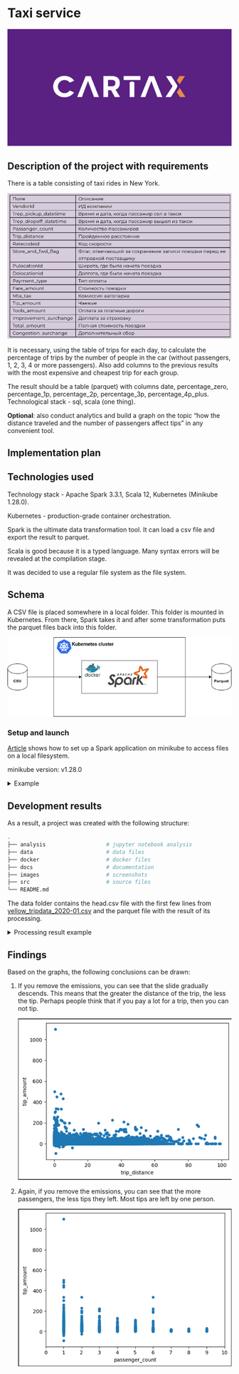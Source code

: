 # Taxi service

<div align="center">

![Cartax](images/logo.png)

</div>

## Description of the project with requirements
There is a table consisting of taxi rides in New York.

![Table](images/table.png)

It is necessary, using the table of trips for each day, to calculate the percentage of trips by the number of people in the car (without passengers, 1, 2, 3, 4 or more passengers). Also add columns to the previous results with the most expensive and cheapest trip for each group.

The result should be a table (parquet) with columns date, percentage_zero, percentage_1p, percentage_2p, percentage_3p, percentage_4p_plus. Technological stack - sql, scala (one thing).

**Optional**: also conduct analytics and build a graph on the topic “how the distance traveled and the number of passengers affect tips” in any convenient tool.

## Implementation plan

## Technologies used
Technology stack - Apache Spark 3.3.1, Scala 12, Kubernetes (Minikube 1.28.0).

Kubernetes - production-grade container orchestration.

Spark is the ultimate data transformation tool. It can load a csv file and export the result to parquet.

Scala is good because it is a typed language. Many syntax errors will be revealed at the compilation stage.

It was decided to use a regular file system as the file system.

## Schema
A CSV file is placed somewhere in a local folder. This folder is mounted in Kubernetes. From there, Spark takes it and after some transformation puts the parquet files back into this folder.

![Diagram](images/diagram.drawio.png)

### Setup and launch

[Article](https://jaceklaskowski.github.io/spark-kubernetes-book/demo/spark-and-local-filesystem-in-minikube/) shows how to set up a Spark application on minikube to access files on a local filesystem.

minikube version: v1.28.0

<details>
  <summary>Example</summary>

```bash
minikube start --driver=kvm2

docker build -f ./docker/Dockerfile -t izair/taxi_service:1.0.5 .
docker push izair/taxi_service:1.0.5

minikube ssh docker pull izair/taxi_service:1.0.5

minikube mount /source_path:/tmp/taxi_service

minikube ssh
ls /tmp/taxi_service
exit

export VOLUME_TYPE=hostPath
export VOLUME_NAME=demo-host-mount
export MOUNT_PATH=/tmp/taxi_service

kubectl proxy

spark-submit \
  --master=k8s://http://127.0.0.1:8001 \
  --deploy-mode cluster \
  --name taxi_service \
  --class org.example.App \
  --conf "spark.kubernetes.container.image=izair/taxi_service:1.0.5" \
  --conf spark.kubernetes.driver.volumes.$VOLUME_TYPE.$VOLUME_NAME.mount.path=$MOUNT_PATH \
  --conf spark.kubernetes.driver.volumes.$VOLUME_TYPE.$VOLUME_NAME.options.path=$MOUNT_PATH \
  --conf spark.kubernetes.executor.volumes.$VOLUME_TYPE.$VOLUME_NAME.mount.path=$MOUNT_PATH \
  --conf spark.kubernetes.executor.volumes.$VOLUME_TYPE.$VOLUME_NAME.options.path=$MOUNT_PATH \
  --conf spark.executor.instances=1 \
  --conf spark.driver.memory=512m \
  --conf spark.executor.memory=512m \
  --conf spark.driver.cores=1 \
  --conf spark.executor.cores=1 \
  --conf spark.kubernetes.namespace=default \
  local:///opt/taxi_service-1.0-jar-with-dependencies.jar

minikube dashboard
```
</details>

## Development results
As a result, a project was created with the following structure:
```bash
.
├── analysis                   # jupyter notebook analysis
├── data                       # data files
├── docker                     # docker files
├── docs                       # documentation
├── images                     # screenshots
├── src                        # source files
└── README.md
```

The data folder contains the head.csv file with the first few lines from [yellow_tripdata_2020-01.csv](https://disk.yandex.ru/d/DKeoopbGH1Ttuw) and the parquet file with the result of its processing.

<details>
  <summary>Processing result example</summary>

![Result1](images/result1.png)![Result2](images/result2.png)

</details>


## Findings
Based on the graphs, the following conclusions can be drawn:
1. If you remove the emissions, you can see that the slide gradually descends. This means that the greater the distance of the trip, the less the tip. Perhaps people think that if you pay a lot for a trip, then you can not tip.

    ![Diagram1](images/trip_distance.png)

2. Again, if you remove the emissions, you can see that the more passengers, the less tips they left. Most tips are left by one person.

    ![Diagram2](images/passenger_count.png)




